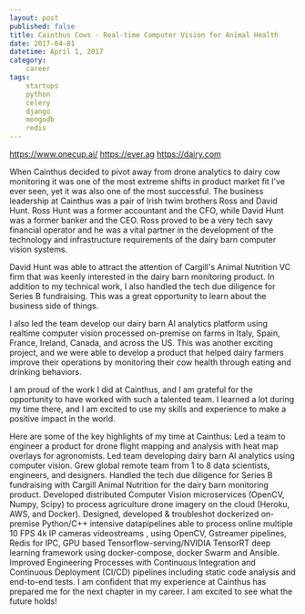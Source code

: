 ```yaml
---
layout: post
published: false
title: Cainthus Cows - Real-time Computer Vision for Animal Health
date: 2017-04-01
datetime: April 1, 2017
category:
    career
tags:
    startups
    python
    celery
    django
    mongodb
    redis
---
```


https://www.onecup.ai/
https://ever.ag
https://dairy.com


When Cainthus decided to pivot away from drone analytics to dairy cow monitoring it was one of the most extreme shifts in product market fit I've ever seen, yet it was also one of the most successful. The business leadership at Cainthus was a pair of Irish twim brothers Ross and David Hunt. Ross Hunt was a former accountant and the CFO, while David Hunt was a former banker and the CEO. Ross proved to be a very tech savy financial operator and he was a vital partner in the development of the technology and infrastructure requirements of the dairy barn computer vision systems.

David Hunt was able to attract the attention of Cargill's Animal Nutrition VC firm that was keenly interested in the dairy barn monitoring product. In addition to my technical work, I also handled the tech due diligence for Series B fundraising. This was a great opportunity to learn about the business side of things.

I also led the team develop our dairy barn AI analytics platform using realtime computer vision processed on-premise on farms in Italy, Spain, France, Ireland, Canada, and across the US. This was another exciting project, and we were able to develop a product that helped dairy farmers improve their operations by monitoring their cow health through eating and drinking behaviors.

I am proud of the work I did at Cainthus, and I am grateful for the opportunity to have worked with such a talented team. I learned a lot during my time there, and I am excited to use my skills and experience to make a positive impact in the world.

Here are some of the key highlights of my time at Cainthus:
Led a team to engineer a product for drone flight mapping and analysis with heat map overlays for agronomists.
Led team developing dairy barn AI analytics using computer vision.
Grew global remote team from 1 to 8 data scientists, engineers, and designers.
Handled the tech due diligence for Series B fundraising with Cargill Animal Nutrition for the dairy barn monitoring product.
Developed distributed Computer Vision microservices (OpenCV, Numpy, Scipy) to process agriculture drone imagery on the cloud (Heroku, AWS, and Docker).
Designed, developed & troubleshot dockerized on-premise Python/C++ intensive datapipelines able to process online multiple 10 FPS 4k IP cameras videostreams , using OpenCV, Gstreamer pipelines, Redis for IPC, GPU based Tensorflow-serving/NVIDIA TensorRT deep learning framework using docker-compose, docker Swarm and Ansible.
Improved Engineering Processes with Continuous Integration and Continuous Deployment (CI/CD) pipelines including static code analysis and end-to-end tests.
I am confident that my experience at Cainthus has prepared me for the next chapter in my career. I am excited to see what the future holds!
